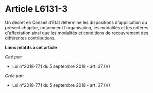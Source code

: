 # Article L6131-3

Un décret en Conseil d'Etat détermine les dispositions d'application du présent chapitre, notamment l'organisation, les
modalités et les critères d'affectation ainsi que les modalités et conditions de recouvrement des différentes contributions.

**Liens relatifs à cet article**

_Cité par_:

  - Loi n°2018-771 du 5 septembre 2018 - art. 37 (V)

_Créé par_:

  - Loi n°2018-771 du 5 septembre 2018 - art. 37 (V)
